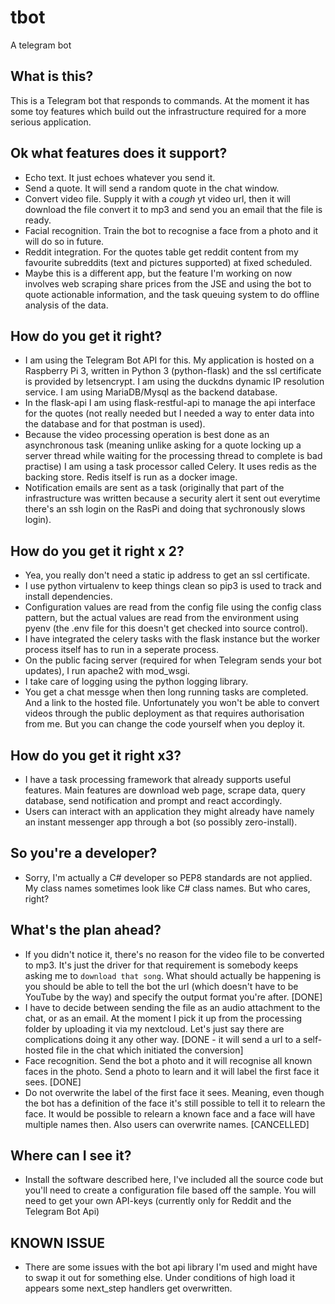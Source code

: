 # tbot
A telegram bot 

## What is this?
This is a Telegram bot that responds to commands. At the moment it has some toy features which build out the infrastructure required for a more serious application.

## Ok what features does it support?
- Echo text. It just echoes whatever you send it.
- Send a quote. It will send a random quote in the chat window.
- Convert video file. Supply it with a *cough* yt video url, then it will download the file convert it to mp3 and send you an email that the file is ready.
- Facial recognition. Train the bot to recognise a face from a photo and it will do so in future.
- Reddit integration. For the quotes table get reddit content from my favourite subreddits (text and pictures supported) at fixed scheduled. 
- Maybe this is a different app, but the feature I'm working on now involves web scraping share prices from the JSE and using the bot to quote actionable information, and the task queuing system to do offline analysis of the data.

## How do you get it right?
- I am using the Telegram Bot API for this. My application is hosted on a Raspberry Pi 3, written in Python 3 (python-flask) and the ssl certificate is provided by letsencrypt. I am using the duckdns dynamic IP resolution service. I am using MariaDB/Mysql as the backend database.
- In the flask-api I am using flask-restful-api to manage the api interface for the quotes (not really needed but I needed a way to enter data into the database and for that postman is used).
- Because the video processing operation is best done as an asynchronous task (meaning unlike asking for a quote locking up a server thread while waiting for the processing thread to complete is bad practise) I am using a task processor called Celery. It uses redis as the backing store. Redis itself is run as a docker image.
- Notification emails are sent as a task (originally that part of the infrastructure was written because a security alert it sent out everytime there's an ssh login on the RasPi and doing that sychronously slows login). 

## How do you get it right x 2?
- Yea, you really don't need a static ip address to get an ssl certificate.
- I use python virtualenv to keep things clean so pip3 is used to track and install dependencies.
- Configuration values are read from the config file using the config class pattern, but the actual values are read from the environment using pyenv (the .env file for this doesn't get checked into source control).
- I have integrated the celery tasks with the flask instance but the worker process itself has to run in a seperate process.
- On the public facing server (required for when Telegram sends your bot updates), I run apache2 with mod_wsgi.
- I take care of logging using the python logging library.
- You get a chat messge when then long running tasks are completed. And a link to the hosted file. Unfortunately you won't be able to convert videos through the public deployment as that requires authorisation from me. But you can change the code yourself when you deploy it.

## How do you get it right x3?
- I have a task processing framework that already supports useful features. Main features are download web page, scrape data, query database, send notification and prompt and react accordingly.
- Users can interact with an application they might already have namely an instant messenger app through a bot (so possibly zero-install).

## So you're a developer?
- Sorry, I'm actually a C# developer so PEP8 standards are not applied. My class names sometimes look like C# class names. But who cares, right?

## What's the plan ahead?
- If you didn't notice it, there's no reason for the video file to be converted to mp3. It's just the driver for that requirement is somebody keeps asking me to `download that song`. What should actually be happening is you should be able to tell the bot the url (which doesn't have to be YouTube by the way) and specify the output format you're after. [DONE]
- I have to decide between sending the file as an audio attachment to the chat, or as an email. At the moment I pick it up from the processing folder by uploading it via my nextcloud. Let's just say there are complications doing it any other way. [DONE - it will send a url to a self-hosted file in the chat which initiated the conversion]
- Face recognition. Send the bot a photo and it will recognise all known faces in the photo. Send a photo to learn and it will label the first face it sees. [DONE]
- Do not overwrite the label of the first face it sees. Meaning, even though the bot has a definition of the face it's still possible to tell it to relearn the face. It would be possible to relearn a known face and a face will have multiple names then. Also users can overwrite names. [CANCELLED]

## Where can I see it?
- Install the software described here, I've included all the source code but you'll need to create a configuration file based off the sample. You will need to get your own API-keys (currently only for Reddit and the Telegram Bot Api)

## KNOWN ISSUE
- There are some issues with the bot api library I'm used and might have to swap it out for something else. Under conditions of high load it appears some next_step handlers get overwritten.
